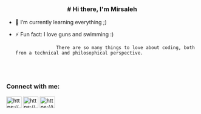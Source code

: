 ### <div align="center"># Hi there, I'm Mirsaleh </div>  
  

- 🌱 I’m currently learning everything ;)
  

- ⚡ Fun fact: I love guns and swimming :) 


                     There are so many things to love about coding, both from a technical and philosophical perspective. 


<br/>


<br/>  


 
  


<h3 align="left">Connect with me:</h3>
<p align="left">
<a href="https://www.linkedin.com/in/mirsaleh999/" target="blank"><img align="center" src="https://raw.githubusercontent.com/rahuldkjain/github-profile-readme-generator/master/src/images/icons/Social/linked-in-alt.svg" alt="https://www.linkedin.com/in/mirsaleh999/" height="30" width="40" /></a>
<a href="https://www.facebook.com/mirsaleh999" target="blank"><img align="center" src="https://raw.githubusercontent.com/rahuldkjain/github-profile-readme-generator/master/src/images/icons/Social/facebook.svg" alt="https://www.facebook.com/mirsaleh999" height="30" width="40" /></a>
<a href="https://instagram.com/mirsaleh999" target="blank"><img align="center" src="https://raw.githubusercontent.com/rahuldkjain/github-profile-readme-generator/master/src/images/icons/Social/instagram.svg" alt="https://instagram.com/mirsaleh999" height="30" width="40" /></a>
</p>
<br/>  





